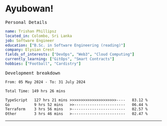 # Ayubowan!

<samp>Personal Details</samp>

```yaml
name: Trishan Phillipsz
located_in: Colombo, Sri Lanka
job: Software Engineer
education: ["B.Sc. in Software Engineering (reading)"]
company: Elysian Crest
fields_of_interests: ["DevOps", "Web3", "Cloud Computing"]
currently_learning: ["GitOps", "Smart Contracts"]
hobbies: ["Football", "Cardistry"]
```

<samp>Development breakdown</samp>

<!--START_SECTION:waka-->

```txt
From: 05 May 2024 - To: 31 July 2024

Total Time: 149 hrs 26 mins

TypeScript   127 hrs 21 mins >>>>>>>>>>>>>>>>>>>>>----   83.12 %
Go           9 hrs 52 mins   >>-----------------------   06.44 %
Terraform    3 hrs 56 mins   >------------------------   02.57 %
Other        3 hrs 46 mins   >------------------------   02.47 %
```

<!--END_SECTION:waka-->

---
